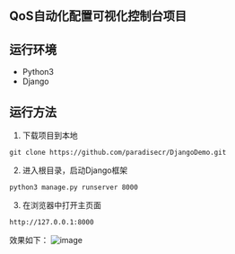 
## QoS自动化配置可视化控制台项目

## 运行环境

- Python3
- Django

## 运行方法

1. 下载项目到本地

```angular2html
git clone https://github.com/paradisecr/DjangoDemo.git
```
2. 进入根目录，启动Django框架

```angular2html
python3 manage.py runserver 8000
```

3. 在浏览器中打开主页面

```angular2html
http://127.0.0.1:8000
```

效果如下：
![image](https://raw.githubusercontent.com/paradisecr/deep-in-java/DjangoDemo/static/img/main_page.png)